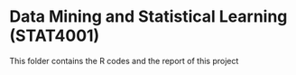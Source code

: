# Data Mining and Statistical Learning (STAT4001)
This folder contains the R codes and the report of this project
